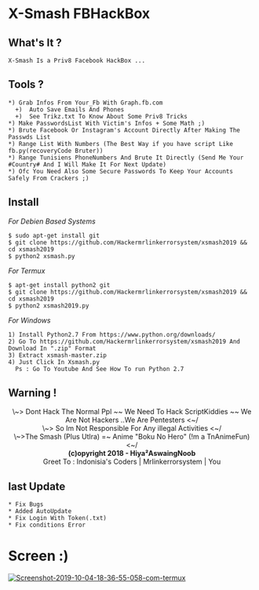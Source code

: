 # X-Smash FBHackBox
<!--Hello Again ^^!-->
**What's It ?**
----------

```
X-Smash Is a Priv8 Facebook HackBox ...
```
**Tools ?**
----------
```
*) Grab Infos From Your_Fb With Graph.fb.com
  +)  Auto Save Emails And Phones
  +)  See Trikz.txt To Know About Some Priv8 Tricks 
*) Make PasswordsList With Victim's Infos + Some Math ;)
*) Brute Facebook Or Instagram's Account Directly After Making The Passwds List
*) Range List With Numbers (The Best Way if you have script Like fb.py(recoveryCode Bruter))
*) Range Tunisiens PhoneNumbers And Brute It Directly (Send Me Your #Country# And I Will Make It For Next Update)
*) Ofc You Need Also Some Secure Passwords To Keep Your Accounts Safely From Crackers ;)
```
**Install**
----------
*For Debien Based Systems*
```
$ sudo apt-get install git
$ git clone https://github.com/Hackermrlinkerrorsystem/xsmash2019 && cd xsmash2019
$ python2 xsmash.py
```
*For Termux*
```
$ apt-get install python2 git
$ git clone https://github.com/Hackermrlinkerrorsystem/xsmash2019 && cd xsmash2019
$ python2 xsmash2019.py
```
*For Windows*
```
1) Install Python2.7 From https://www.python.org/downloads/
2) Go To https://github.com/Hackermrlinkerrorsystem/xsmash2019 And Download In ".zip" Format
3) Extract xsmash-master.zip 
4) Just Click In Xsmash.py 
  Ps : Go To Youtube And See How To run Python 2.7
```
**Warning !**
----------
<center> \~> Dont Hack The Normal Ppl ~~ We Need To Hack ScriptKiddies ~~ We Are Not Hackers ..We Are Pentesters <~/
<br> \~> So Im Not Responsible For Any illegal Activities <~/<br> \~>The Smash (Plus Utlra) =~ Anime "Boku No Hero" (!m a TnAnimeFun) <~/ <br>
<b>            (c)opyright 2018 - Hiya²AswaingNoob </b><br>            Greet To : Indonisia's Coders | Mrlinkerrorsystem | You<br>
</center>

**last Update**
----------
```
* Fix Bugs
* Added AutoUpdate
* Fix Login With Token(.txt)
* Fix conditions Error
```
# Screen :)
<a href="https://ibb.co/9hhc0rP"><img src="https://i.ibb.co/9hhc0rP/Screenshot-2019-10-04-18-36-55-058-com-termux.png" alt="Screenshot-2019-10-04-18-36-55-058-com-termux" border="0"></a>
